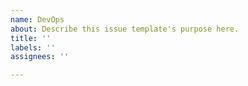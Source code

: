 ```yaml
---
name: DevOps
about: Describe this issue template's purpose here.
title: ''
labels: ''
assignees: ''

---
```



